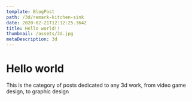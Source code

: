 ```yaml
---
template: BlogPost
path: /3d/remark-kitchen-sink
date: 2020-02-21T12:12:25.364Z
title: Hello world!!
thumbnail: /assets/3d.jpg
metaDescription: 3d
---
```

# Hello world

This is the category of posts dedicated to any 3d work, from video game design, to graphic design
